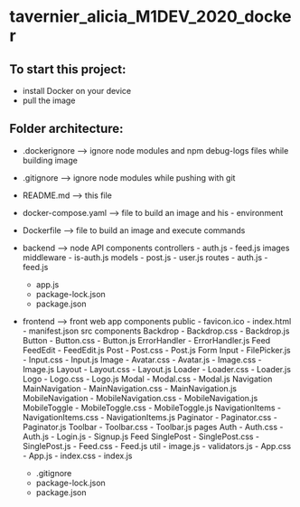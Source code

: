# tavernier_alicia_M1DEV_2020_docker

## To start this project:

- install Docker on your device
- pull the image 


## Folder architecture:

- .dockerignore --> ignore node modules and npm debug-logs files while building image 
- .gitignore --> ignore node modules while pushing with git
- README.md --> this file
- docker-compose.yaml --> file to build an image and his - environment
- Dockerfile --> file to build an image and execute commands

- backend --> node API components
	controllers
		- auth.js
		- feed.js
	images
	middleware
		- is-auth.js
	models
		- post.js
		- user.js
	routes
		- auth.js
		- feed.js
	- app.js
	- package-lock.json
	- package.json

- frontend --> front web app components
	public
		- favicon.ico
		- index.html
		- manifest.json
	src
		components
			Backdrop
				- Backdrop.css
				- Backdrop.js
			Button
				- Button.css
				- Button.js
			ErrorHandler
				- ErrorHandler.js
			Feed
				FeedEdit
					- FeedEdit.js
				Post
					- Post.css
					- Post.js
			Form
				Input
					- FilePicker.js
					- Input.css
					- Input.js
			Image
				- Avatar.css
				- Avatar.js
				- Image.css
				- Image.js
			Layout
				- Layout.css
				- Layout.js
			Loader
				- Loader.css
				- Loader.js
			Logo
				- Logo.css
				- Logo.js
			Modal
				- Modal.css
				- Modal.js
			Navigation
				MainNavigation
					- MainNavigation.css
					- MainNavigation.js
				MobileNavigation
					- MobileNavigation.css
					- MobileNavigation.js
				MobileToggle
					- MobileToggle.css
					- MobileToggle.js
				NavigationItems
					- NavigationItems.css
					- NavigationItems.js
			Paginator
				- Paginator.css
				-Paginator.js
				Toolbar
					- Toolbar.css
					- Toolbar.js
		pages
			Auth
				- Auth.css
				- Auth.js
				- Login.js
				- Signup.js
			Feed
				SinglePost
					- SinglePost.css
					- SinglePost.js
				- Feed.css
				- Feed.js
		util
			- image.js
			- validators.js
		- App.css
		- App.js
		- index.css
		- index.js
	- .gitignore
	- package-lock.json
	- package.json

